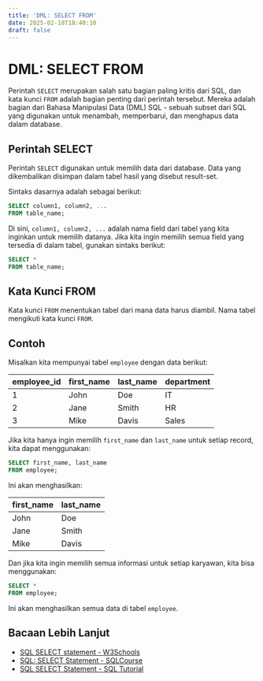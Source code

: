 ```yaml
---
title: 'DML: SELECT FROM'
date: 2025-02-18T18:40:10
draft: false
---
```


# DML: SELECT FROM

Perintah `SELECT` merupakan salah satu bagian paling kritis dari SQL, dan kata kunci `FROM` adalah bagian penting dari perintah tersebut. Mereka adalah bagian dari Bahasa Manipulasi Data (DML) SQL - sebuah subset dari SQL yang digunakan untuk menambah, memperbarui, dan menghapus data dalam database.

## Perintah SELECT

Perintah `SELECT` digunakan untuk memilih data dari database. Data yang dikembalikan disimpan dalam tabel hasil yang disebut result-set.

Sintaks dasarnya adalah sebagai berikut:

```sql
SELECT column1, column2, ...
FROM table_name;
```

Di sini, `column1, column2, ...` adalah nama field dari tabel yang kita inginkan untuk memilih datanya. Jika kita ingin memilih semua field yang tersedia di dalam tabel, gunakan sintaks berikut:

```sql
SELECT *
FROM table_name;
```

## Kata Kunci FROM

Kata kunci `FROM` menentukan tabel dari mana data harus diambil. Nama tabel mengikuti kata kunci `FROM`.

## Contoh

Misalkan kita mempunyai tabel `employee` dengan data berikut:

| employee_id | first_name | last_name | department |
| ----------- | ---------- | --------- | ---------- |
| 1           | John       | Doe       | IT         |
| 2           | Jane       | Smith     | HR         |
| 3           | Mike       | Davis     | Sales      |

Jika kita hanya ingin memilih `first_name` dan `last_name` untuk setiap record, kita dapat menggunakan:

```sql
SELECT first_name, last_name
FROM employee;
```

Ini akan menghasilkan:

| first_name | last_name |
| ---------- | --------- |
| John       | Doe       |
| Jane       | Smith     |
| Mike       | Davis     |

Dan jika kita ingin memilih semua informasi untuk setiap karyawan, kita bisa menggunakan:

```sql
SELECT *
FROM employee;
```

Ini akan menghasilkan semua data di tabel `employee`.

## Bacaan Lebih Lanjut

- [SQL SELECT statement - W3Schools](https://www.w3schools.com/sql/sql_select.asp)
- [SQL: SELECT Statement - SQLCourse](http://www.sqlcourse.com/select.html)
- [SQL SELECT Statement - SQL Tutorial](https://www.sqltutorial.org/sql-select/)
